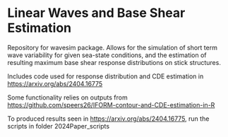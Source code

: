 # Linear Waves and Base Shear Estimation

Repository for wavesim package. Allows for the simulation of short term wave variability for given sea-state conditions, and the estimation of resulting maximum base shear response distributions on stick structures.

Includes code used for response distribution and CDE estimation in https://arxiv.org/abs/2404.16775

Some functionality relies on outputs from https://github.com/speers26/IFORM-contour-and-CDE-estimation-in-R

To produced results seen in https://arxiv.org/abs/2404.16775, run the scripts in folder 2024Paper_scripts
